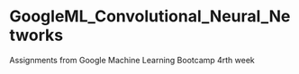 # GoogleML_Convolutional_Neural_Networks
Assignments from Google Machine Learning Bootcamp 4rth week
